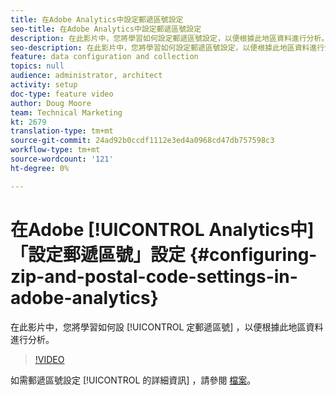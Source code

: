```yaml
---
title: 在Adobe Analytics中設定郵遞區號設定
seo-title: 在Adobe Analytics中設定郵遞區號設定
description: 在此影片中，您將學習如何設定郵遞區號設定，以便根據此地區資料進行分析。
seo-description: 在此影片中，您將學習如何設定郵遞區號設定，以便根據此地區資料進行分析。
feature: data configuration and collection
topics: null
audience: administrator, architect
activity: setup
doc-type: feature video
author: Doug Moore
team: Technical Marketing
kt: 2679
translation-type: tm+mt
source-git-commit: 24ad92b0ccdf1112e3ed4a0968cd47db757598c3
workflow-type: tm+mt
source-wordcount: '121'
ht-degree: 0%

---
```



# 在Adobe [!UICONTROL Analytics中] 「設定郵遞區號」設定 {#configuring-zip-and-postal-code-settings-in-adobe-analytics}

在此影片中，您將學習如何設 [!UICONTROL 定郵遞區號] ，以便根據此地區資料進行分析。

>[!VIDEO](https://video.tv.adobe.com/v/27051/?quality=12)

如需郵遞區號設定 [!UICONTROL 的詳細資訊] ，請參閱 [檔案](https://marketing.adobe.com/resources/help/en_US/reference/reports_zip.html)。
